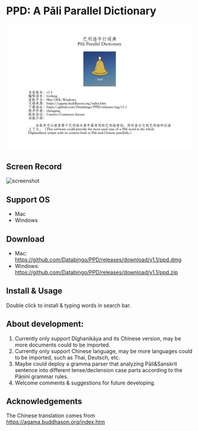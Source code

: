 # PPD: A Pāli Parallel Dictionary
![introduction](ppd_intro.png)

## Screen Record
![screenshot](ppd.gif)

## Support OS
- Mac
- Windows

## Download
- Mac: https://github.com/Databingo/PPD/releases/download/v1.1/ppd.dmg
- Windows: https://github.com/Databingo/PPD/releases/download/v1.1/ppd.zip


## Install & Usage
Double click to install & typing words in search bar.

## About development:
1. Currently only support Dīghanikāya and its Chinese version, may be more documents could to be imported.
2. Currently only support Chinese language, may be more languages could to be imported, such as Thai, Deutsch, etc.
3. Maybe could deploy a gramma parser that analyzing Pāli&Sanskrit sentence into different tense/declension case parts according to the Pāṇini grammar rules.
4. Welcome comments & suggestions for future developing.


## Acknowledgements
The Chinese translation comes from https://agama.buddhason.org/index.htm

